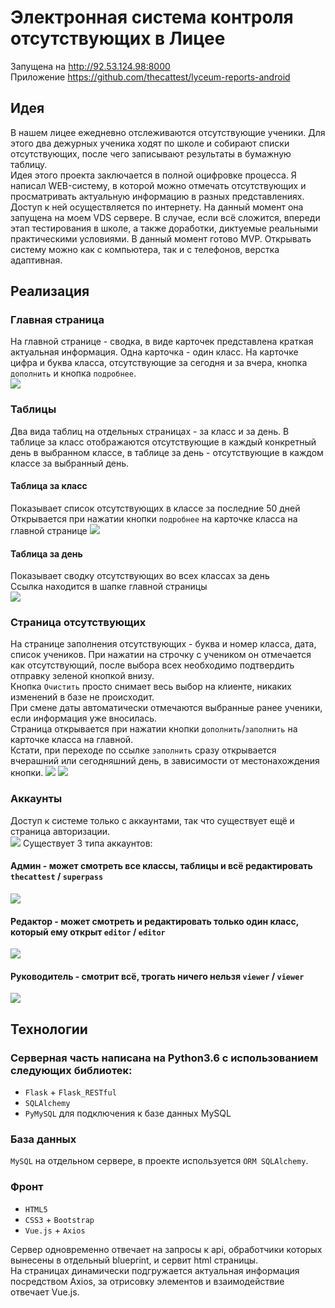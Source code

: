 # Электронная система контроля отсутствующих в Лицее  
Запущена на http://92.53.124.98:8000  
Приложение https://github.com/thecattest/lyceum-reports-android
## Идея  
В нашем лицее ежедневно отслеживаются отсутствующие ученики. Для этого два дежурных ученика ходят по школе и собирают списки отсутствующих, после чего записывают результаты в бумажную таблицу.  
Идея этого проекта заключается в полной оцифровке процесса. Я написал WEB-систему, в которой можно отмечать отсутствующих и просматривать актуальную информацию в разных представлениях. Доступ к ней осуществляется по интернету. На данный момент она запущена на моем VDS сервере. В случае, если всё сложится, впереди этап тестирования в школе, а также доработки, диктуемые реальными практическими условиями. В данный момент готово MVP. Открывать систему можно как с компьютера, так и с телефонов, верстка адаптивная.

## Реализация  
### Главная страница  
На главной странице - сводка, в виде карточек представлена краткая актуальная информация. Одна карточка - один класс. На карточке цифра и буква класса, отсутствующие за сегодня и за вчера, кнопка `дополнить` и кнопка `подробнее`.  
![](https://user-images.githubusercontent.com/57992909/117179991-64c56300-addc-11eb-9f03-7b7ca29f95ca.png)
### Таблицы
Два вида таблиц на отдельных страницах - за класс и за день. В таблице за класс отображаются отсутствующие в каждый конкретный день в выбранном классе, в таблице за день - отсутствующие в каждом классе за выбранный день.  
#### Таблица за класс 
Показывает список отсутствующих в классе за последние 50 дней  
Открывается при нажатии кнопки `подробнее` на карточке класса на главной странице
![](https://user-images.githubusercontent.com/57992909/117180127-84f52200-addc-11eb-926d-f855a2680dd0.png)
#### Таблица за день
Показывает сводку отсутствующих во всех классах за день  
Ссылка находится в шапке главной страницы  
![](https://user-images.githubusercontent.com/57992909/117180417-d69dac80-addc-11eb-9d7d-421f8be549cf.png)
### Страница отсутствующих  
На странице заполнения отсутствующих - буква и номер класса, дата, список учеников. При нажатии на строчку с учеником он отмечается как отсутствующий, после выбора всех необходимо подтвердить отправку зеленой кнопкой внизу.  
Кнопка `Очистить` просто снимает весь выбор на клиенте, никаких изменений в базе не происходит.  
При смене даты автоматически отмечаются выбранные ранее ученики, если информация уже вносилась.  
Страница открывается при нажатии кнопки `дополнить`/`заполнить` на карточке класса на главной.  
Кстати, при переходе по ссылке `заполнить` сразу открывается вчерашний или сегодняшний день, в зависимости от местонахождения кнопки.
![](https://user-images.githubusercontent.com/57992909/117180606-0351c400-addd-11eb-8b65-7b0c77182e1e.png)
![](https://user-images.githubusercontent.com/57992909/117180661-15cbfd80-addd-11eb-92f9-30a6b354e1b0.png)
### Аккаунты  
Доступ к системе только с аккаунтами, так что существует ещё и страница авторизации.  
![](https://user-images.githubusercontent.com/57992909/117181027-7bb88500-addd-11eb-8a41-af98f6b362b3.png)
Существует 3 типа аккаунтов:  
#### Админ - может смотреть все классы, таблицы и всё редактировать `thecattest` / `superpass`  
![](https://user-images.githubusercontent.com/57992909/117179991-64c56300-addc-11eb-9f03-7b7ca29f95ca.png)
#### Редактор - может смотреть и редактировать только один класс, который ему открыт `editor` / `editor`  
![](https://user-images.githubusercontent.com/57992909/117181246-b0c4d780-addd-11eb-9b5c-46467839fb06.png)
#### Руководитель - смотрит всё, трогать ничего нельзя `viewer` / `viewer`  
![](https://user-images.githubusercontent.com/57992909/117181147-98ed5380-addd-11eb-9e15-7333134327e7.png)

## Технологии
### Серверная часть написана на Python3.6 с использованием следующих библиотек:
* `Flask` + `Flask_RESTful`
* `SQLAlchemy`
* `PyMySQL` для подключения к базе данных MySQL
### База данных  
`MySQL` на отдельном сервере, в проекте используется `ORM SQLAlchemy`. 
### Фронт 
* `HTML5`
* `CSS3` + `Bootstrap`
* `Vue.js` + `Axios`  
  
Сервер одновременно отвечает на запросы к api, обработчики которых вынесены в отдельный blueprint, и сервит html страницы.  
На страницах динамически подгружается актуальная информация посредством Axios, за отрисовку элементов и взаимодействие отвечает Vue.js.
